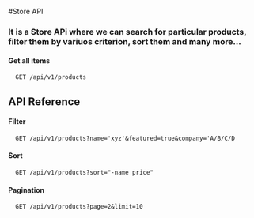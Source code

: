 
#Store API
### It is a Store APi where we can search for particular products, filter them by variuos criterion, sort them and many more...
#### Get all items

```http
  GET /api/v1/products
```
## API Reference

#### Filter 

```http
  GET /api/v1/products?name='xyz'&featured=true&company='A/B/C/D
```

#### Sort

```http
  GET /api/v1/products?sort="-name price"
```

#### Pagination

```http
  GET /api/v1/products?page=2&limit=10
```

